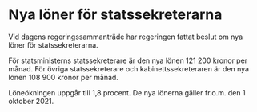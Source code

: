 # Nya löner för statssekreterarna

Vid dagens regeringssammanträde har regeringen fattat beslut om nya löner för statssekreterarna.

För statsministerns statssekreterare är den nya lönen 121 200 kronor per månad. För övriga statssekreterare och kabinettssekreteraren är den nya lönen 108 900 kronor per månad.

Löneökningen uppgår till 1,8 procent. De nya lönerna gäller fr.o.m. den 1 oktober 2021.

